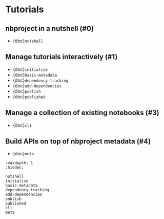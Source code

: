 # Tutorials

## nbproject in a nutshell (#0)

- {doc}`nutshell`

## Manage tutorials interactively (#1)

- {doc}`initialize`
- {doc}`basic-metadata`
- {doc}`dependency-tracking`
- {doc}`add-dependencies`
- {doc}`publish`
- {doc}`published`

## Manage a collection of existing notebooks (#3)

- {doc}`cli`

## Build APIs on top of nbproject metadata (#4)

- {doc}`meta`

```{toctree}
:maxdepth: 1
:hidden:

nutshell
initialize
basic-metadata
dependency-tracking
add-dependencies
publish
published
cli
meta
```
